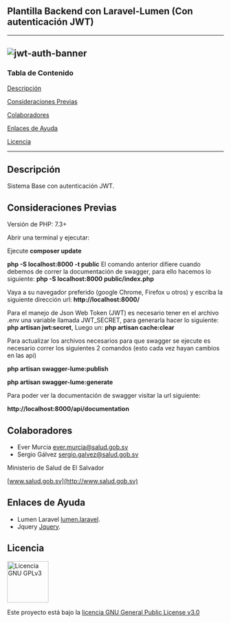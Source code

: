 ## Plantilla Backend con Laravel-Lumen (Con autenticación JWT)
-----------


![jwt-auth-banner](https://cloud.githubusercontent.com/assets/1801923/9915273/119b9350-5cae-11e5-850b-c941cac60b32.png)
-----------
### Tabla de Contenido

[Descripción](#descripcion)

[Consideraciones Previas](#consideraciones-previas)

[Colaboradores](#colaboradores)

[Enlaces de Ayuda](#enlaces-ayuda)

[Licencia](#licencia)

-----------

## Descripción
Sistema Base con autenticación JWT.

## Consideraciones Previas

Versión de PHP: 7.3+

Abrir una terminal y ejecutar:

Ejecute **composer update**

**php -S localhost:8000 -t public** 
El comando anterior difiere cuando debemos de correr la documentación de swagger, para ello hacemos lo siguiente:
**php -S localhost:8000 public/index.php** 

Vaya a su navegador preferido (google Chrome, Firefox u otros) y escriba la siguiente dirección url:
**http://localhost:8000/**

Para el manejo de Json Web Token (JWT) es necesario tener en el archivo .env una variable llamada JWT_SECRET, para generarla hacer lo siguiente:
**php artisan jwt:secret**, 
Luego un:
**php artisan cache:clear**

Para actualizar los archivos necesarios para que swagger se ejecute es necesario correr los siguientes 2 comandos (esto cada vez hayan cambios en las api)

**php artisan swagger-lume:publish**

**php artisan swagger-lume:generate**

Para poder ver la documentación de swagger visitar la url siguiente:

**http://localhost:8000/api/documentation**



## Colaboradores
* Ever Murcia <ever.murcia@salud.gob.sv>
* Sergio Gálvez <sergio.galvez@salud.gob.sv>

Ministerio de Salud de El Salvador

[www.salud.gob.sv](http://www.salud.gob.sv)

## Enlaces de Ayuda
* Lumen Laravel [lumen.laravel](https://lumen.laravel.com/).
* Jquery [Jquery](https://jquery.com/).

## Licencia
<a rel="license" href="https://www.gnu.org/licenses/gpl-3.0.en.html"><img alt="Licencia GNU GPLv3" style="border-width:0" src="https://next.salud.gob.sv/index.php/s/qxdZd5iwcqCyJxn/preview" width="96" /></a>

Este proyecto está bajo la <a rel="license" href="http://codigo.salud.gob.sv/plantillas/api-rest-admin/blob/master/LICENSE">licencia GNU General Public License v3.0</a>


<!--The Lumen framework is open-sourced software licensed under the [MIT license](https://opensource.org/licenses/MIT).-->

